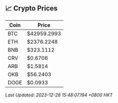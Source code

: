 ## 📈 Crypto Prices

| Coin | Price |
| ---- | ----- |
| BTC | $42959.2993 |
| ETH | $2376.2248 |
| BNB | $323.1112 |
| CRV | $0.6706 |
| ARB | $1.5814 |
| OKB | $56.2403 |
| DOGE | $0.0933 |

_Last Updated: 2023-12-28 15:48:07.194 +0800 HKT_
